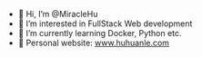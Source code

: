 - 👋 Hi, I’m @MiracleHu
- 👀 I’m interested in FullStack Web development
- 🌱 I’m currently learning Docker, Python etc.
- 💞️ Personal website: www.huhuanle.com

<!---
MiracleHu/MiracleHu is a ✨ special ✨ repository because its `README.md` (this file) appears on your GitHub profile.
You can click the Preview link to take a look at your changes.
--->
